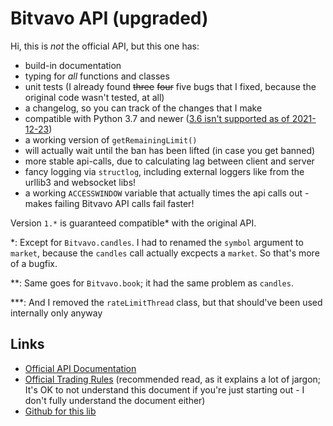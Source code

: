 # Bitvavo API (upgraded)

Hi, this is *not* the official API, but this one has:

- build-in documentation
- typing for *all* functions and classes
- unit tests (I already found ~~three~~ ~~four~~ five bugs that I fixed, because the original code wasn't tested, at all)
- a changelog, so you can track of the changes that I make
- compatible with Python 3.7 and newer ([3.6 isn't supported as of 2021-12-23](https://endoflife.date/python))
- a working version of `getRemainingLimit()`
- will actually wait until the ban has been lifted (in case you get banned)
- more stable api-calls, due to calculating lag between client and server
- fancy logging via `structlog`, including external loggers like from the urllib3 and websocket libs!
- a working `ACCESSWINDOW` variable that actually times the api calls out - makes failing Bitvavo API calls fail faster!

Version `1.*` is guaranteed compatible\* with the original API.

\*: Except for `Bitvavo.candles`. I had to renamed the `symbol` argument to `market`, because the `candles` call actually excpects a `market`. So that's more of a bugfix.

\*\*: Same goes for `Bitvavo.book`; it had the same problem as `candles`.

\*\*\*: And I removed the `rateLimitThread` class, but that should've been used internally only anyway

## Links

- [Official API Documentation](https://docs.bitvavo.com/)
- [Official Trading Rules](https://bitvavo.com/en/trading-rules) (recommended read, as it explains a lot of jargon; It's OK to not understand this document if you're just starting out - I don't fully understand the document either)
- [Github for this lib](https://github.com/Thaumatorium/bitvavo-api-upgraded)
